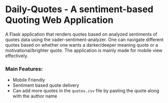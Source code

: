 # Daily-Quotes - A sentiment-based Quoting Web Application

A Flask application that renders quotes based on analyzed sentiments of quotes data using the vader-sentiment-analyzer. One can navigate different quotes based on whether one wants a darker/deeper meaning quote or a motivational/brighter quote. The application is mainly made for mobile view effectively. 


### Main Features: 

* Mobile Friendly
* Sentiment based quote delivery
* Can add more quotes in the `quotes.csv` file by pasting the quote along with the author name
